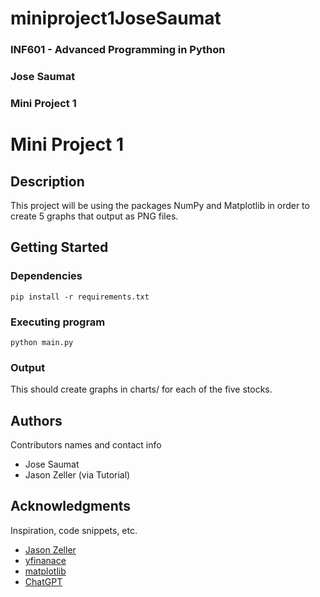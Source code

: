 # miniproject1JoseSaumat

### INF601 - Advanced Programming in Python
### Jose Saumat
### Mini Project 1


# Mini Project 1

## Description

This project will be using the packages NumPy and Matplotlib in order to create 5 graphs that output as PNG files.

## Getting Started

### Dependencies

```
pip install -r requirements.txt
```

### Executing program

```
python main.py
```

### Output

This should create graphs in charts/ for each of the five stocks.

## Authors

Contributors names and contact info

- Jose Saumat
- Jason Zeller (via Tutorial)

## Acknowledgments

Inspiration, code snippets, etc.
* [Jason Zeller](https://www.youtube.com/watch?v=fFss4RzSkOU)
* [yfinanace](https://pypi.org/project/yfinance/)
* [matplotlib](https://matplotlib.org/stable/tutorials/pyplot.html)
* [ChatGPT](https://chatgpt.com/share/67a6c6ec-edb0-800c-9373-00d7134425f4)